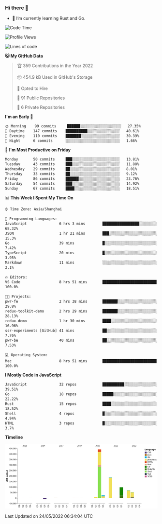 ### Hi there 👋

- 🌱 I’m currently learning Rust and Go.

<!--START_SECTION:waka-->
![Code Time](http://img.shields.io/badge/Code%20Time-386%20hrs%2023%20mins-blue)

![Profile Views](http://img.shields.io/badge/Profile%20Views-0-blue)

![Lines of code](https://img.shields.io/badge/From%20Hello%20World%20I%27ve%20Written-884%20Thousand%20lines%20of%20code-blue)

**🐱 My GitHub Data** 

> 🏆 359 Contributions in the Year 2022
 > 
> 📦 454.9 kB Used in GitHub's Storage 
 > 
> 💼 Opted to Hire
 > 
> 📜 91 Public Repositories 
 > 
> 🔑 6 Private Repositories  
 > 
**I'm an Early 🐤** 

```text
🌞 Morning    99 commits     ██████░░░░░░░░░░░░░░░░░░░   27.35% 
🌆 Daytime    147 commits    ██████████░░░░░░░░░░░░░░░   40.61% 
🌃 Evening    110 commits    ███████░░░░░░░░░░░░░░░░░░   30.39% 
🌙 Night      6 commits      ░░░░░░░░░░░░░░░░░░░░░░░░░   1.66%

```
📅 **I'm Most Productive on Friday** 

```text
Monday       50 commits     ███░░░░░░░░░░░░░░░░░░░░░░   13.81% 
Tuesday      43 commits     ███░░░░░░░░░░░░░░░░░░░░░░   11.88% 
Wednesday    29 commits     ██░░░░░░░░░░░░░░░░░░░░░░░   8.01% 
Thursday     33 commits     ██░░░░░░░░░░░░░░░░░░░░░░░   9.12% 
Friday       86 commits     ██████░░░░░░░░░░░░░░░░░░░   23.76% 
Saturday     54 commits     ███░░░░░░░░░░░░░░░░░░░░░░   14.92% 
Sunday       67 commits     ████░░░░░░░░░░░░░░░░░░░░░   18.51%

```


📊 **This Week I Spent My Time On** 

```text
⌚︎ Time Zone: Asia/Shanghai

💬 Programming Languages: 
JavaScript               6 hrs 3 mins        █████████████████░░░░░░░░   68.32% 
JSON                     1 hr 21 mins        ███░░░░░░░░░░░░░░░░░░░░░░   15.3% 
Go                       39 mins             █░░░░░░░░░░░░░░░░░░░░░░░░   7.42% 
TypeScript               20 mins             █░░░░░░░░░░░░░░░░░░░░░░░░   3.95% 
Markdown                 11 mins             ░░░░░░░░░░░░░░░░░░░░░░░░░   2.1%

🔥 Editors: 
VS Code                  8 hrs 51 mins       █████████████████████████   100.0%

🐱‍💻 Projects: 
pwr-fe                   2 hrs 38 mins       ███████░░░░░░░░░░░░░░░░░░   29.8% 
redux-toolkit-demo       2 hrs 29 mins       ███████░░░░░░░░░░░░░░░░░░   28.13% 
redux-demo               1 hr 30 mins        ████░░░░░░░░░░░░░░░░░░░░░   16.96% 
ssr-experiments [GitHub] 41 mins             ██░░░░░░░░░░░░░░░░░░░░░░░   7.76% 
pwr-be                   40 mins             ██░░░░░░░░░░░░░░░░░░░░░░░   7.53%

💻 Operating System: 
Mac                      8 hrs 51 mins       █████████████████████████   100.0%

```

**I Mostly Code in JavaScript** 

```text
JavaScript               32 repos            ██████████░░░░░░░░░░░░░░░   39.51% 
Go                       18 repos            █████░░░░░░░░░░░░░░░░░░░░   22.22% 
Rust                     15 repos            ████░░░░░░░░░░░░░░░░░░░░░   18.52% 
Shell                    4 repos             █░░░░░░░░░░░░░░░░░░░░░░░░   4.94% 
HTML                     3 repos             █░░░░░░░░░░░░░░░░░░░░░░░░   3.7%

```


**Timeline**

![Chart not found](https://raw.githubusercontent.com/elton/elton/main/charts/bar_graph.png) 


 Last Updated on 24/05/2022 06:34:04 UTC
<!--END_SECTION:waka-->

<!--
**elton/elton** is a ✨ _special_ ✨ repository because its `README.md` (this file) appears on your GitHub profile.

Here are some ideas to get you started:

- 🔭 I’m currently working on ...
- 🌱 I’m currently learning ...
- 👯 I’m looking to collaborate on ...
- 🤔 I’m looking for help with ...
- 💬 Ask me about ...
- 📫 How to reach me: ...
- 😄 Pronouns: ...
- ⚡ Fun fact: ...
-->
